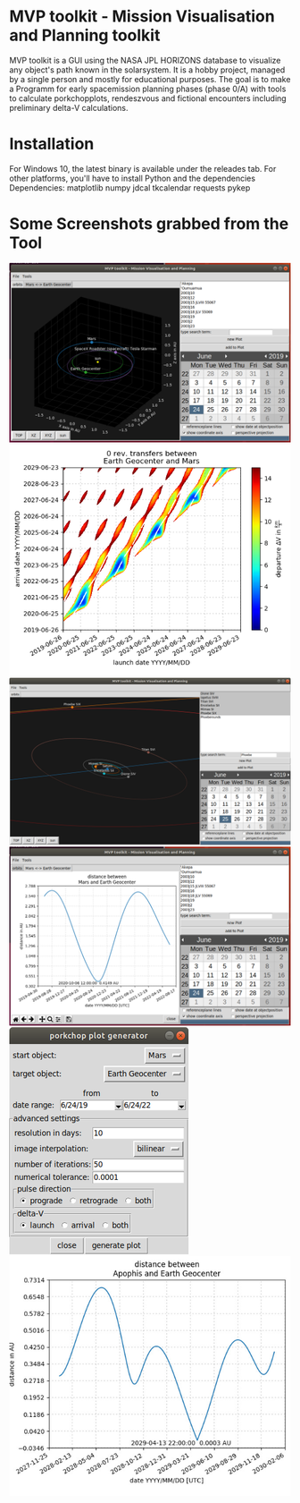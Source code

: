 # MVP toolkit - Mission Visualisation and Planning toolkit

MVP toolkit is a GUI using the NASA JPL HORIZONS database to visualize any object's path known in the solarsystem. 
It is a hobby project, managed by a single person and mostly for educational purposes. The goal is to make a Programm for early
spacemission planning phases (phase 0/A) with tools to calculate porkchopplots, rendeszvous and fictional encounters including 
preliminary delta-V calculations.

# Installation

For Windows 10, the latest binary is available under the releades tab. 
For other platforms, you'll have to install Python and the dependencies 
Dependencies:
matplotlib
numpy
jdcal
tkcalendar
requests
pykep 


# Some Screenshots grabbed from the Tool
![GUI](https://github.com/WhatWheatleySaid/MVP-toolkit/blob/master/images/MVP_toolkit_example.PNG)
![GUI2](https://github.com/WhatWheatleySaid/MVP-toolkit/blob/master/images/porkchop_example.png)
![MoonExample](https://github.com/WhatWheatleySaid/MVP-toolkit/blob/master/images/MoonExample.png)
![GUI3](https://github.com/WhatWheatleySaid/MVP-toolkit/blob/master/images/MVP_toolkit_example2.PNG)
![GUI4](https://github.com/WhatWheatleySaid/MVP-toolkit/blob/master/images/porkchop_menu.png)
![plot1](https://github.com/WhatWheatleySaid/MVP-toolkit/blob/master/images/Apophis_example.jpg)
